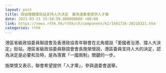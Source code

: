 ```yaml
---
layout: post
title: 政協團體擺街站支持人大決定　冀為選委會提供人才庫
date: 2021-03-21 15:50:59.000000000 +08:00
link: https://news.rthk.hk/rthk/ch/component/k2/1581726-20210321.htm
categories: rthk
---
```


港區省級政協委員聯誼會及香港政協青年聯會在北角擺設「愛國者治港、撐人大決定」街站。港區省級政協委員聯誼會會長施榮懷說，港區委員支持人大的決定，認為決定是必要和及時，是為落實「一國兩制」關鍵的一步。

施榮懷又表示，聯會希望提供「人才庫」，參與選委會選舉。
